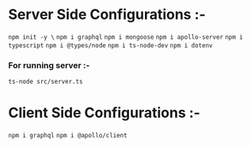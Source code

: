 # Server Side Configurations :-

`npm init -y \`
`npm i graphql`
`npm i mongoose`
`npm i apollo-server`
`npm i typescript`
`npm i @types/node`
`npm i ts-node-dev`
`npm i dotenv`

### For running server :-
`ts-node src/server.ts`

# Client Side Configurations :-
`npm i graphql`
`npm i @apollo/client`
